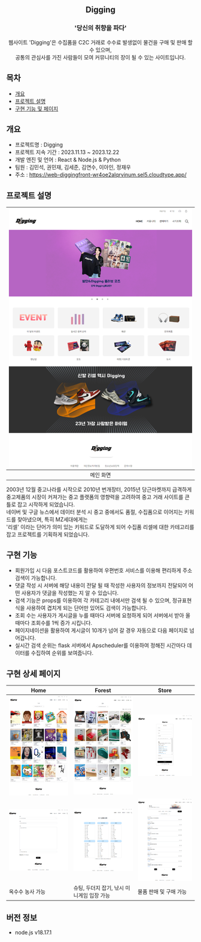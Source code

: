 <div align="center">
<h2>Digging</h2>
<h3>'당신의 취향을 파다'</h3>
웹사이트 'Digging'은 수집품을 C2C 거래로 수수료 발생없이 물건을 구매 및 판매 할 수 있으며,<br>공통의 관심사를 가진 사람들이 모여 커뮤니티의 장이 될 수 있는 사이트입니다.
</div>


## 목차
  - [개요](#개요) 
  - [프로젝트 설명](#프로젝트-설명)
  - [구현 기능 및 페이지](#구현-기능-및-페이지)

## 개요
- 프로젝트명 : Digging
- 프로젝트 지속 기간 : 2023.11.13 ~ 2023.12.22
- 개발 엔진 및 언어 : React & Node.js & Python
- 팀원 : 김민석, 권민재, 김세준, 김연수, 이아인, 정재우
- 주소 : https://web-diggingfront-wr4oe2alqrvinum.sel5.cloudtype.app/

## 프로젝트 설명
|![image](https://github.com/aforo3/digging_in/blob/main/Mainpage.png?raw=true)|
|:---:|
|메인 화면|

2003년 12월 중고나라를 시작으로 2010년 번개장터, 2015년 당근마켓까지 급격하게 중고제품의 시장이 커져가는 중고 플랫폼의 영향력을 고려하여 중고 거래 사이트를 큰 틀로 잡고 시작하게 되었습니다. <br>
네이버 및 구글 뉴스에서 데이터 분석 시 중고 중에서도 품절, 수집품으로 이어지는 키워드를 찾아냈으며, 특히 MZ세대에게는<br>
'리셀' 이라는 단어가 의미 있는 키워드로 도달하게 되어 수집품 리셀에 대한 카테고리를 잡고 프로젝트를 기획하게 되었습니다. <br>

## 구현 기능

- 회원가입 시 다음 포스트코드를 활용하여 우편번호 서비스를 이용해 편리하게 주소 검색이 가능합니다.
- 댓글 작성 시 서버에 해당 내용이 전달 될 때 작성한 사용자의 정보까지 전달되어 어떤 사용자가 댓글을 작성했는 지 알 수 있습니다. 
- 검색 기능은 props를 이용하여 각 카테고리 내에서만 검색 될 수 있으며, 정규표현식을 사용하여 겹치게 되는 단어만 있어도 검색이 가능합니다. 
- 조회 수는 사용자가 게시글을 누를 때마다 서버에 요청하게 되어 서버에서 받아 올 때마다 조회수를 1씩 증가 시킵니다.
- 페이지네이션을 활용하여 게시글이 10개가 넘어 갈 경우 자동으로 다음 페이지로 넘어갑니다. 
- 실시간 검색 순위는 flask 서버에서 Apscheduler를 이용하여 정해진 시간마다 데이터를 수집하여 순위를 보여줍니다.

## 구현 상세 페이지
|Home|Forest|Store|
|---|---|---|
|![image](https://github.com/aforo3/digging_in/blob/main/Category.png?raw=true)|![image](https://github.com/aforo3/digging_in/blob/main/Category2.png?raw=true)|![image](https://github.com/aforo3/digging_in/blob/main/sign_in.png?raw=true)
|![image](https://github.com/aforo3/digging_in/blob/main/Selling.png?raw=true)|![image](https://github.com/aforo3/digging_in/blob/main/Ranking.png?raw=true)|![image](https://github.com/aforo3/digging_in/blob/main/Community.png?raw=true)|
|옥수수 농사 가능|슈팅, 두더지 잡기, 낚시 미니게임 입장 가능|물품 판매 및 구매 가능|게임 저장 가능|

## 버전 정보
- node.js v18.17.1
